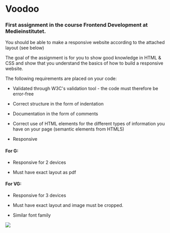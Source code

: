 # Voodoo
### First assignment in the course Frontend Development at Medieinstitutet. 

You should be able to make a responsive website according to the attached layout (see below)

The goal of the assignment is for you to show good knowledge in HTML & CSS and show that you understand the basics of how to build a responsive website. 

The following requirements are placed on your code:

  * Validated through W3C's validation tool - the code must therefore be error-free

  * Correct structure in the form of indentation

  * Documentation in the form of comments

  * Correct use of HTML elements for the different types of information you have on your page (semantic elements from HTML5)

  * Responsive

 

#### For G:

  * Responsive for 2 devices
  
  * Must have exact layout as pdf

#### For VG:
  
  * Responsive for 3 devices

  * Must have exact layout and image must be cropped.

  * Similar font family
 
 
![](assets/Q1_newsletter.jpg)
